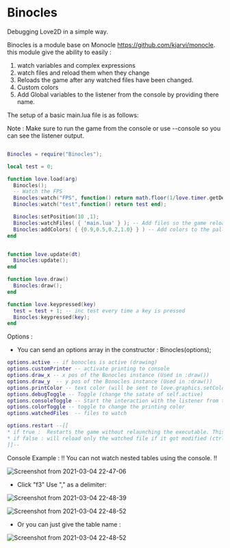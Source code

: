 # Binocles
Debugging Love2D in a simple way.

Binocles is a module base on Monocle https://github.com/kjarvi/monocle.
this module give the ability to easily :
  1. watch variables and complex expressions
  2. watch files and reload them when they change
  3. Reloads the game after any watched files have been changed.
  4. Custom colors
  5. Add Global variables to the listener from the console by providing there name.

The setup of a basic main.lua file is as follows:

Note : Make sure to run the game from the console or use --console so you can see the listener output.

```lua

Binocles = require("Binocles");

local test = 0;

function love.load(arg)
  Binocles();
  -- Watch the FPS
  Binocles:watch("FPS", function() return math.floor(1/love.timer.getDelta()) end);
  Binocles:watch("test",function() return test end);

  Binocles:setPosition(10 ,1);
  Binocles:watchFiles( { 'main.lua' } ); -- Add files so the game reloads if they changed.
  Binocles:addColors( { {0.9,0.5,0.2,1.0} } ) -- Add colors to the pallete.
end


function love.update(dt)
  Binocles:update();
end

function love.draw()
  Binocles:draw();
end

function love.keypressed(key)
  test = test + 1; -- inc test every time a key is pressed
  Binocles:keypressed(key);
end

```

Options :
* You can send an options array in the constructor : Binocles(options);
```lua
options.active -- if bonocles is active (drawing)  
options.customPrinter -- activate printing to console
options.draw_x -- x pos of the Bonocles instance (Used in :draw())
options.draw_y  -- y pos of the Bonocles instance (Used in :draw())
options.printColor -- text color (will be sent to love.graphics.setColor())
options.debugToggle -- Toggle (change the satate of self.active)
options.consoleToggle -- Start the interaction with the listener from the console
options.colorToggle -- toggle to change the printing color
options.watchedFiles  -- files to watch

options.restart --[[
* if true :  Restarts the game without relaunching the executable. This cleanly shuts down the main Lua state instance and creates a brand new one.
* if false : will reload only the watched file if it got modified (ctrl-s).
]]--

```

Console Example : !! You can not watch nested tables using the console. !!

![Screenshot from 2021-03-04 22-47-06](https://github.com/maromaroXD/Binocles/blob/master/public/imgs/Screenshot%20from%202021-03-04%2022-47-06.png)

* Click "f3" Use "," as a delimiter:

![Screenshot from 2021-03-04 22-48-39](https://github.com/maromaroXD/Binocles/blob/master/public/imgs/Screenshot%20from%202021-03-04%2022-48-39.png)

![Screenshot from 2021-03-04 22-48-52](https://github.com/maromaroXD/Binocles/blob/master/public/imgs/Screenshot%20from%202021-03-04%2022-48-52.png)

* Or you can just give the table name :

![Screenshot from 2021-03-04 22-48-52](https://github.com/maromaroXD/Binocles/blob/master/public/imgs/Screenshot%from%2021-03-09%09-52-33.png)
